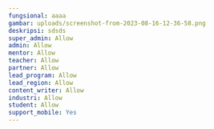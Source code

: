 ```yaml
---
fungsional: aaaa
gambar: uploads/screenshot-from-2023-08-16-12-36-58.png
deskripsi: s﻿dsds
super_admin: Allow
admin: Allow
mentor: Allow
teacher: Allow
partner: Allow
lead_program: Allow
lead_region: Allow
content_writer: Allow
industri: Allow
student: Allow
support_mobile: Yes
---
```

